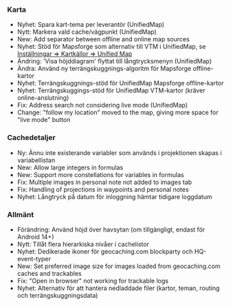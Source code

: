 ### Karta
- Nyhet: Spara kart-tema per leverantör (UnifiedMap)
- Nytt: Markera vald cache/vägpunkt (UnifiedMap)
- New: Add separator between offline and online map sources
- Nyhet: Stöd för Mapsforge som alternativ till VTM i UnifiedMap, se [Inställningar => Kartkällor => Unified Map](cgeo-setting://useMapsforgeInUnifiedMap)
- Ändring: 'Visa höjddiagram' flyttat till långtrycksmenyn (UnifiedMap)
- Ändra: Använd ny terrängskuggnings-algoritm för Mapsforge offline-kartor
- Nyhet: Terrängskuggnings-stöd för UnifiedMap Mapsforge offline-kartor
- Nyhet: Terrängskuggings-stöd för UnifiedMap VTM-kartor (kräver online-anslutning)
- Fix: Address search not considering live mode (UnifiedMap)
- Change: "follow my location" moved to the map, giving more space for "live mode" button

### Cachedetaljer
- Ny: Ännu inte existerande variabler som används i projektionen skapas i variabellistan
- New: Allow large integers in formulas
- New: Support more constellations for variables in formulas
- Fix: Multiple images in personal note not added to images tab
- Fix: Handling of projections in waypoints and personal notes
- Nyhet: Långtryck på datum för inloggning hämtar tidigare loggdatum

### Allmänt
- Förändring: Använd höjd över havsytan (om tillgängligt, endast för Android 14+)
- Nytt: Tillåt flera hierarkiska nivåer i cachelistor
- Nyhet: Dedikerade ikoner för geocaching.com blockparty och HQ-event-typer
- New: Set preferred image size for images loaded from geocaching.com caches and trackables
- Fix: "Open in browser" not working for trackable logs
- Nyhet: Alternativ för att hantera nedladdade filer (kartor, teman, routing och terrängskuggningsdata)
